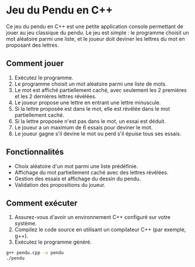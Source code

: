 # Jeu du Pendu en C++

Ce jeu du pendu en C++ est une petite application console permettant de jouer au jeu classique du pendu. Le jeu est simple : le programme choisit un mot aléatoire parmi une liste, et le joueur doit deviner les lettres du mot en proposant des lettres.

## Comment jouer

1. Exécutez le programme.
2. Le programme choisit un mot aléatoire parmi une liste de mots.
3. Le mot est affiché partiellement caché, avec seulement les 2 premières et les 2 dernières lettres révélées.
4. Le joueur propose une lettre en entrant une lettre minuscule.
5. Si la lettre proposée est dans le mot, elle est révélée dans le mot partiellement caché.
6. Si la lettre proposée n'est pas dans le mot, un essai est déduit.
7. Le joueur a un maximum de 6 essais pour deviner le mot.
8. Le joueur gagne s'il devine le mot ou perd s'il épuise tous ses essais.

## Fonctionnalités

- Choix aléatoire d'un mot parmi une liste prédéfinie.
- Affichage du mot partiellement caché avec des lettres révélées.
- Gestion des essais et affichage du dessin du pendu.
- Validation des propositions du joueur.

## Comment exécuter

1. Assurez-vous d'avoir un environnement C++ configuré sur votre système.
2. Compilez le code source en utilisant un compilateur C++ (par exemple, g++).
3. Exécutez le programme généré.

```bash
g++ pendu.cpp -o pendu
./pendu
